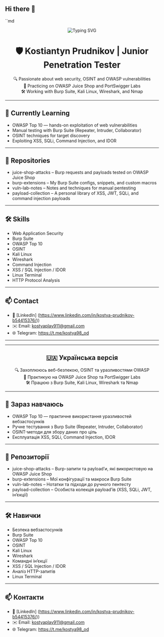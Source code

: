 ## Hi there 👋
``md
<p align="center">
  <img src="https://readme-typing-svg.demolab.com?font=Fira+Code&size=22&pause=1000&color=00FF00&center=true&vCenter=true&width=435&lines=Junior+Pentester;Web+Security+Researcher;XSS+%7C+SQLi+%7C+Burp+Suite" alt="Typing SVG" />
</p>
<h1 align="center">🛡️ Kostiantyn Prudnikov | Junior Penetration Tester</h1>

<p align="center">
🔍 Passionate about web security, OSINT and OWASP vulnerabilities<br>
🧪 Practicing on OWASP Juice Shop and PortSwigger Labs<br>
🛠️ Working with Burp Suite, Kali Linux, Wireshark, and Nmap
</p>

---

## 🧠 Currently Learning

- OWASP Top 10 — hands-on exploitation of web vulnerabilities  
- Manual testing with Burp Suite (Repeater, Intruder, Collaborator)  
- OSINT techniques for target discovery  
- Exploiting XSS, SQLi, Command Injection, and IDOR  

---

## 💾 Repositories

- juice-shop-attacks – Burp requests and payloads tested on OWASP Juice Shop  
- burp-extensions – My Burp Suite configs, snippets, and custom macros  
- vuln-lab-notes – Notes and techniques for manual pentesting  
- payload-collection – A personal library of XSS, JWT, SQLi, and command injection payloads  

---

## 🛠️ Skills

- Web Application Security  
- Burp Suite  
- OWASP Top 10  
- OSINT  
- Kali Linux  
- Wireshark  
- Command Injection  
- XSS / SQL Injection / IDOR  
- Linux Terminal  
- HTTP Protocol Analysis  

---

## 📫 Contact

- 💼 [LinkedIn] (https://www.linkedin.com/in/kostya-prudnikov-b54415376/))  
- ✉️ Email: kostyaplay911@gmail.com  
- 🌐 Telegram: https://t.me/kostya98_od

---

---

<h2 align="center">🇺🇦 Українська версія</h2>

<p align="center">
🔍 Захоплююсь веб-безпекою, OSINT та уразливостями OWASP<br>
🧪 Практикую на OWASP Juice Shop та PortSwigger Labs<br>
🛠️ Працюю з Burp Suite, Kali Linux, Wireshark та Nmap
</p>

---

## 🧠 Зараз навчаюсь

- OWASP Top 10 — практичне використання уразливостей вебзастосунків  
- Ручне тестування з Burp Suite (Repeater, Intruder, Collaborator)  
- OSINT-методи для збору даних про ціль  
- Експлуатація XSS, SQLi, Command Injection, IDOR  

---

## 💾 Репозиторії

- juice-shop-attacks – Burp-запити та payload’и, які використовую на OWASP Juice Shop  
- burp-extensions – Мої конфігурації та макроси Burp Suite  
- vuln-lab-notes – Нотатки та підходи до ручного пентесту  
- payload-collection – Особиста колекція payload’ів (XSS, SQLi, JWT, ін’єкції)  

---

## 🛠️ Навички

- Безпека вебзастосунків  
- Burp Suite  
- OWASP Top 10  
- OSINT  
- Kali Linux  
- Wireshark  
- Командні ін’єкції  
- XSS / SQL Injection / IDOR  
- Аналіз HTTP-запитів  
- Linux Terminal  

---

## 📫 Контакти

- 💼 [LinkedIn] (https://www.linkedin.com/in/kostya-prudnikov-b54415376/))  
- ✉️ Email: kostyaplay911@gmail.com 
- 🌐 Telegram: https://t.me/kostya98_od
